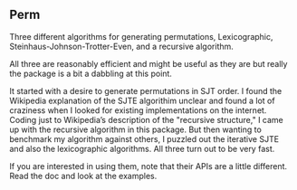 ## Perm

Three different algorithms for generating permutations, Lexicographic,
Steinhaus-Johnson-Trotter-Even, and a recursive algorithm.

All three are reasonably efficient and might be useful as they are but really
the package is a bit a dabbling at this point.

It started with a desire to generate permutations in SJT order.  I found the
Wikipedia explanation of the SJTE algorithim unclear and found a lot of
craziness when I looked for existing implementations on the internet.
Coding just to Wikipedia’s description of the "recursive structure," I came up
with the recursive algorithm in this package.  But then wanting to benchmark
my algorithm against others, I puzzled out the iterative SJTE and also the
lexicographic algorithms.  All three turn out to be very fast.

If you are interested in using them, note that their APIs are a little
different.  Read the doc and look at the examples.
